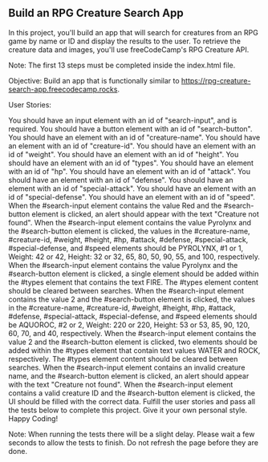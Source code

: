 ## Build an RPG Creature Search App

In this project, you'll build an app that will search for creatures from an RPG game by name or ID and display the results to the user. To retrieve the creature data and images, you'll use freeCodeCamp's RPG Creature API.

Note: The first 13 steps must be completed inside the index.html file.

Objective: Build an app that is functionally similar to https://rpg-creature-search-app.freecodecamp.rocks.

User Stories:

You should have an input element with an id of "search-input", and is required.
You should have a button element with an id of "search-button".
You should have an element with an id of "creature-name".
You should have an element with an id of "creature-id".
You should have an element with an id of "weight".
You should have an element with an id of "height".
You should have an element with an id of "types".
You should have an element with an id of "hp".
You should have an element with an id of "attack".
You should have an element with an id of "defense".
You should have an element with an id of "special-attack".
You should have an element with an id of "special-defense".
You should have an element with an id of "speed".
When the #search-input element contains the value Red and the #search-button element is clicked, an alert should appear with the text "Creature not found".
When the #search-input element contains the value Pyrolynx and the #search-button element is clicked, the values in the #creature-name, #creature-id, #weight, #height, #hp, #attack, #defense, #special-attack, #special-defense, and #speed elements should be PYROLYNX, #1 or 1, Weight: 42 or 42, Height: 32 or 32, 65, 80, 50, 90, 55, and 100, respectively.
When the #search-input element contains the value Pyrolynx and the #search-button element is clicked, a single element should be added within the #types element that contains the text FIRE. The #types element content should be cleared between searches.
When the #search-input element contains the value 2 and the #search-button element is clicked, the values in the #creature-name, #creature-id, #weight, #height, #hp, #attack, #defense, #special-attack, #special-defense, and #speed elements should be AQUOROC, #2 or 2, Weight: 220 or 220, Height: 53 or 53, 85, 90, 120, 60, 70, and 40, respectively.
When the #search-input element contains the value 2 and the #search-button element is clicked, two elements should be added within the #types element that contain text values WATER and ROCK, respectively. The #types element content should be cleared between searches.
When the #search-input element contains an invalid creature name, and the #search-button element is clicked, an alert should appear with the text "Creature not found".
When the #search-input element contains a valid creature ID and the #search-button element is clicked, the UI should be filled with the correct data.
Fulfill the user stories and pass all the tests below to complete this project. Give it your own personal style. Happy Coding!

Note: When running the tests there will be a slight delay. Please wait a few seconds to allow the tests to finish. Do not refresh the page before they are done.
